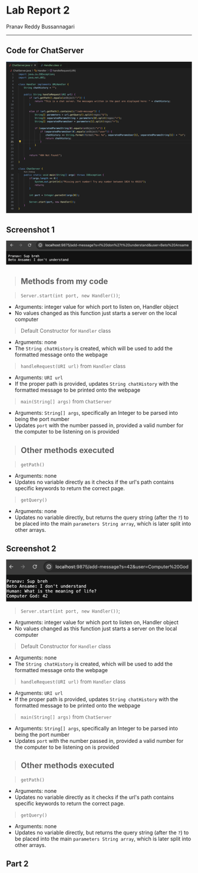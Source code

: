 # **Lab Report 2**

Pranav Reddy Bussannagari
***


## Code for ChatServer
![CodeChatServer](CodeChatServer.png)


## Screenshot 1
![ChatServerUse](ChatServerUse.png)

> ## Methods from my code

> `Server.start(int port, new Handler())`;
-   Arguments: integer value for which port to listen on, Handler object
-   No values changed as this function just starts a server on the local computer
> Default Constructor for `Handler` class
-   Arguments: none
-   The `String chatHistory` is created, which will be used to add the formatted message onto the webpage
> `handleRequest(URI url)` from `Handler` class
-   Arguments: `URI url` 
-   If the proper path is provided, updates `String chatHistory` with the formatted message to be printed onto the webpage
> `main(String[] args)` from `ChatServer`
-   Arguments: `String[] args`, specifically an Integer to be parsed into being the port number
-   Updates `port` with the number passed in, provided a valid number for the computer to be listening on is provided

> ## Other methods executed

> `getPath()`
-   Arguments: none
-   Updates no variable directly as it checks if the url's path contains specific keywords to return the correct page.
> `getQuery()`
-   Arguments: none
-   Updates no variable directly, but returns the query string (after the `?`) to be placed into the main `parameters String array`, which is later split into other arrays.


## Screenshot 2
![ChatServerUse2](ChatServerUse2.png)

> `Server.start(int port, new Handler())`;
-   Arguments: integer value for which port to listen on, Handler object
-   No values changed as this function just starts a server on the local computer
> Default Constructor for `Handler` class
-   Arguments: none
-   The `String chatHistory` is created, which will be used to add the formatted message onto the webpage
> `handleRequest(URI url)` from `Handler` class
-   Arguments: `URI url` 
-   If the proper path is provided, updates `String chatHistory` with the formatted message to be printed onto the webpage
> `main(String[] args)` from `ChatServer`
-   Arguments: `String[] args`, specifically an Integer to be parsed into being the port number
-   Updates `port` with the number passed in, provided a valid number for the computer to be listening on is provided

> ## Other methods executed

> `getPath()`
-   Arguments: none
-   Updates no variable directly as it checks if the url's path contains specific keywords to return the correct page.
> `getQuery()`
-   Arguments: none
-   Updates no variable directly, but returns the query string (after the `?`) to be placed into the main `parameters String array`, which is later split into other arrays.


## Part 2

